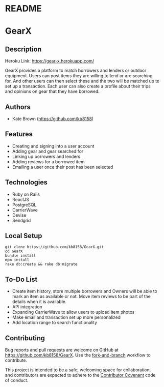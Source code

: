 # README

# GearX

## Description

Heroku Link: https://gear-x.herokuapp.com/

GearX provides a platform to match borrowers and lenders or outdoor equipment. Users can post items they are willing to lend or are searching for. And other users can then select these and the two will be matched up to set up a transaction. Each user can also create a profile about their trips and opinions on gear that they have borrowed.

## Authors
* Kate Brown (https://github.com/kb8158)

## Features

* Creating and signing into a user account
* Adding gear and gear searched for
* Linking up borrowers and lenders
* Adding reviews for a borrowed item
* Emailing a user once their post has been selected

## Technologies

* Ruby on Rails
* ReactJS
* PostgreSQL
* CarrierWave
* Devise
* Sendgrid

## Local Setup

```
git clone https://github.com/kb8158/GearX.git
cd GearX
bundle install
npm install
rake db:create && rake db:migrate
```
## To-Do List

* Create item history, store multiple borrowers and Owners will be able to mark an item as available or not. Move item reviews to be part of the details when it is available.
* API integration
* Expanding CarrierWave to allow users to upload item photos
* Make email and transaction set up more personalized
* Add location range to search functionality

## Contributing

Bug reports and pull requests are welcome on GitHub at https://github.com/kb8158/GearX. Use the [fork-and-branch](http://blog.scottlowe.org/2015/01/27/using-fork-branch-git-workflow/) workflow to contribute.

This project is intended to be a safe, welcoming space for collaboration, and contributors are expected to adhere to the [Contributor Covenant](http://contributor-covenant.org) code of conduct.
